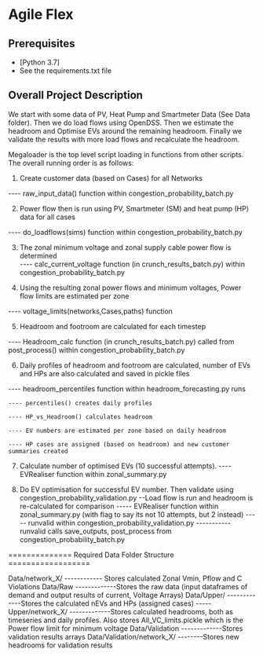 # Agile Flex

## Prerequisites

- [Python 3.7]
- See the requirements.txt file

## Overall Project Description

We start with some data of PV, Heat Pump and Smartmeter Data (See Data folder). Then we do load flows using OpenDSS.
Then we estimate the headroom and Optimise EVs around the remaining headroom. Finally we validate the results with more load flows and recalculate the headroom.

Megaloader is the top level script loading in functions from other scripts. The overall running order is as follows:
    
1. Create customer data (based on Cases) for all Networks 

---- raw_input_data() function within congestion_probability_batch.py
    
2. Power flow then is run using PV, Smartmeter (SM) and heat pump (HP) data for all cases 

---- do_loadflows(sims) function within congestion_probability_batch.py

3. The zonal minimum voltage and zonal supply cable power flow is determined <br/>
---- calc_current_voltage function (in crunch_results_batch.py) within congestion_probability_batch.py
    
4. Using the resulting zonal power flows and minimum voltages, Power flow limits are estimated per zone

---- voltage_limits(networks,Cases,paths) function

5. Headroom and footroom are calculated for each timestep

----  Headroom_calc function (in crunch_results_batch.py) called from post_process() within congestion_probability_batch.py

6. Daily profiles of headroom and footroom are calculated, number of EVs and HPs are also calculated and saved in pickle files

---- headroom_percentiles function within headroom_forecasting.py runs

    ---- percentiles() creates daily profiles

    ---- HP_vs_Headroom() calculates headroom

    ---- EV numbers are estimated per zone based on daily headroom

    ---- HP cases are assigned (based on headroom) and new customer summaries created
    
7. Calculate number of optimised EVs (10 successful attempts).
---- EVRealiser function within zonal_summary.py

8. Do EV optimisation for successful EV number. Then validate using congestion_probability_validation.py
--Load flow is run and headroom is re-calculated for comparison
----- EVRealiser function within zonal_summary.py (with flag to say its not 10 attempts, but 2 instead)
----- runvalid within congestion_probability_validation.py 
-----------runvalid calls save_outputs, post_process from congestion_probability_batch.py


============== Required Data Folder Structure ==================

Data/network_X/       ------------ Stores calculated Zonal Vmin, Pflow and C Violations
Data/Raw              -------------Stores the raw data (input dataframes of demand and output results of current, Voltage Arrays)
Data/Upper/           -------------Stores the calculated nEVs and HPs (assigned cases)
-----Upper/network_X/ -------------Stores calculated headrooms, both as timeseries and daily profiles. Also stores All_VC_limits.pickle which is the Power flow limit for minimum voltage
Data/Validation       -------------Stores validation results arrays
Data/Validation/network_X/ --------Stores new headrooms for validation results 
